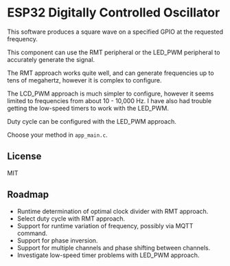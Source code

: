 # ESP32 Digitally Controlled Oscillator

This software produces a square wave on a specified GPIO at the requested frequency.

This component can use the RMT peripheral or the LED\_PWM peripheral to accurately generate the signal.

The RMT approach works quite well, and can generate frequencies up to tens of megahertz, however it is complex to configure.

The LCD\_PWM approach is much simpler to configure, however it seems limited to frequencies from about 10 - 10,000 Hz. I have also had trouble getting the low-speed timers to work with the LED\_PWM.

Duty cycle can be configured with the LED\_PWM approach.

Choose your method in `app_main.c`.

## License

MIT

## Roadmap

* Runtime determination of optimal clock divider with RMT approach.
* Select duty cycle with RMT approach. 
* Support for runtime variation of frequency, possibly via MQTT command.
* Support for phase inversion.
* Support for multiple channels and phase shifting between channels.
* Investigate low-speed timer problems with LED\_PWM approach.
